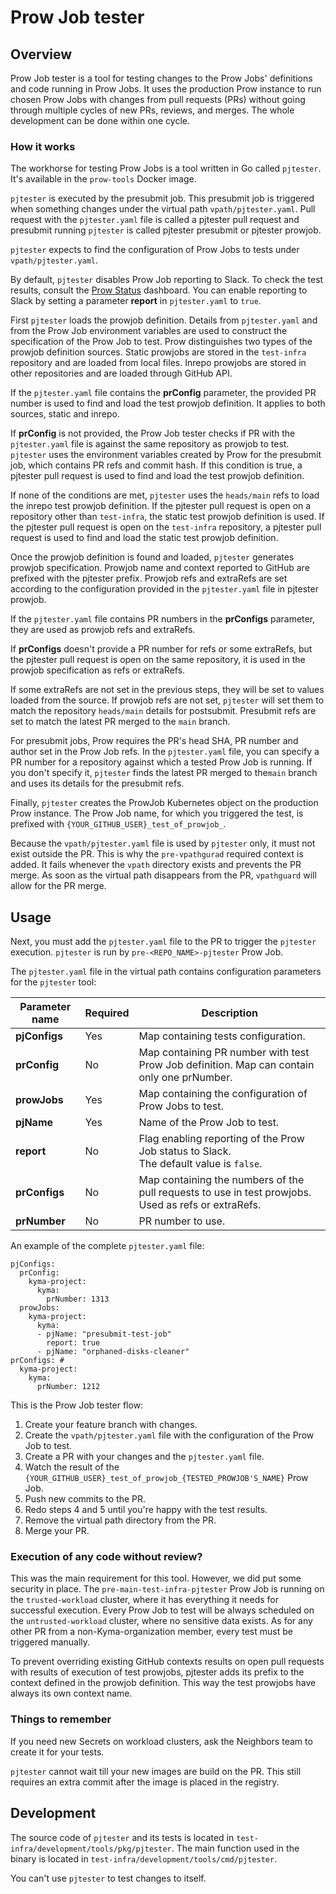 # Prow Job tester

## Overview

Prow Job tester is a tool for testing changes to the Prow Jobs' definitions and code running in Prow Jobs. It uses the production Prow instance to run chosen Prow Jobs with changes from pull requests (PRs) without going through multiple cycles of new PRs, reviews, and merges. The whole development can be done within one cycle.

### How it works

The workhorse for testing Prow Jobs is a tool written in Go called `pjtester`. It's available in the `prow-tools` Docker image.

`pjtester` is executed by the presubmit job. This presubmit job is triggered when something changes under the virtual path `vpath/pjtester.yaml`. Pull request with the `pjtester.yaml` file is called a pjtester pull request and presubmit running `pjtester` is called pjtester presubmit or pjtester prowjob.

`pjtester` expects to find the configuration of Prow Jobs to tests under `vpath/pjtester.yaml`.

By default, `pjtester` disables Prow Job reporting to Slack. To check the test results, consult the [Prow Status](https://status.build.kyma-project.io/) dashboard. You can enable reporting to Slack by setting a parameter **report** in `pjtester.yaml` to `true`.

First `pjtester` loads the prowjob definition. Details from `pjtester.yaml` and from the Prow Job environment variables are used to construct the specification of the Prow Job to test. Prow distinguishes two types of the prowjob definition sources. Static prowjobs are stored in the `test-infra` repository and are loaded from local files. Inrepo prowjobs are stored in other repositories and are loaded through GitHub API.

If the `pjtester.yaml` file contains the **prConfig** parameter, the provided PR number is used to find and load the test prowjob definition. It applies to both sources, static and inrepo.

If **prConfig** is not provided, the Prow Job tester checks if PR with the `pjtester.yaml` file is against the same repository as prowjob to test. `pjtester` uses the environment variables created by Prow for the presubmit job, which contains PR refs and commit hash. If this condition is true, a pjtester pull request is used to find and load the test prowjob definition.

If none of the conditions are met, `pjtester` uses the `heads/main` refs to load the inrepo test prowjob definition. If the pjtester pull request is open on a repository other than `test-infra`, the static test prowjob definition is used. If the pjtester pull request is open on the `test-infra` repository, a pjtester pull request is used to find and load the static test prowjob definition.

Once the prowjob definition is found and loaded, `pjtester` generates prowjob specification. Prowjob name and context reported to GitHub are prefixed with the pjtester prefix. Prowjob refs and extraRefs are set according to the configuration provided in the `pjtester.yaml` file in pjtester prowjob.

If the `pjtester.yaml` file contains PR numbers in the **prConfigs** parameter, they are used as prowjob refs and extraRefs.

If **prConfigs** doesn't provide a PR number for refs or some extraRefs, but the pjtester pull request is open on the same repository, it is used in the prowjob specification as refs or extraRefs.

If some extraRefs are not set in the previous steps, they will be set to values loaded from the source. If prowjob refs are not set, `pjtester` will set them to match the repository `heads/main` details for postsubmit. Presubmit refs are set to match the latest PR merged to the `main` branch.

For presubmit jobs, Prow requires the PR's head SHA, PR number and author set in the Prow Job refs. In the `pjtester.yaml` file, you can specify a PR number for a repository against which a tested Prow Job is running. If you don't specify it, `pjtester` finds the latest PR merged to the`main` branch and uses its details for the presubmit refs.

Finally, `pjtester` creates the ProwJob Kubernetes object on the production Prow instance. The Prow Job name, for which you triggered the test, is prefixed with `{YOUR_GITHUB_USER}_test_of_prowjob_`.

Because the `vpath/pjtester.yaml` file is used by `pjtester` only, it must not exist outside the PR. This is why the `pre-vpathgurad` required context is added. It fails whenever the `vpath` directory exists and prevents the PR merge. As soon as the virtual path disappears from the PR, `vpathguard` will allow for the PR merge.


## Usage

Next, you must add the `pjtester.yaml` file to the PR to trigger the `pjtester` execution. `pjtester` is run by `pre-<REPO_NAME>-pjtester` Prow Job.

The `pjtester.yaml` file in the virtual path contains configuration parameters for the `pjtester` tool:

| Parameter name | Required | Description                                                                                             |
|----------------|----------|---------------------------------------------------------------------------------------------------------|
| **pjConfigs**  | Yes      | Map containing tests configuration.                                                                     | Yes |
| **prConfig**   | No       | Map containing PR number with test Prow Job definition. Map can contain only one prNumber.              | Yes |
| **prowJobs**   | Yes      | Map containing the configuration of Prow Jobs to test.                                                  | Yes |
| **pjName**     | Yes      | Name of the Prow Job to test.                                                                           | Yes |
| **report**     | No       | Flag enabling reporting of the Prow Job status to Slack. <br> The default value is `false`.             | No |
| **prConfigs**  | No       | Map containing the numbers of the pull requests to use in test prowjobs. <br> Used as refs or extraRefs. | No |
| **prNumber**   | No       | PR number to use.                                                                                    | No |

An example of the complete `pjtester.yaml` file:

```
pjConfigs:
  prConfig:
    kyma-project:
      kyma:
        prNumber: 1313
  prowJobs:
    kyma-project:
      kyma:
      - pjName: "presubmit-test-job"
        report: true
      - pjName: "orphaned-disks-cleaner"
prConfigs: #
  kyma-project:
    kyma:
      prNumber: 1212
```

This is the Prow Job tester flow:

1. Create your feature branch with changes.
2. Create the `vpath/pjtester.yaml` file with the configuration of the Prow Job to test.
3. Create a PR with your changes and the `pjtester.yaml` file.
4. Watch the result of the `{YOUR_GITHUB_USER}_test_of_prowjob_{TESTED_PROWJOB'S_NAME}` Prow Job.
5. Push new commits to the PR.
6. Redo steps 4 and 5 until you're happy with the test results.
7. Remove the virtual path directory from the PR.
8. Merge your PR.

### Execution of any code without review?

This was the main requirement for this tool. However, we did put some security in place. The `pre-main-test-infra-pjtester` Prow Job is running on the `trusted-workload` cluster, where it has everything it needs for successful execution. Every Prow Job to test will be always scheduled on the `untrusted-workload` cluster, where no sensitive data exists. As for any other PR from a non-Kyma-organization member, every test must be triggered manually.

To prevent overriding existing GitHub contexts results on open pull requests with results of execution of test prowjobs, pjtester adds its prefix to the context defined in the prowjob definition. This way the test prowjobs have always its own context name.

### Things to remember

If you need new Secrets on workload clusters, ask the Neighbors team to create it for your tests.

`pjtester` cannot wait till your new images are build on the PR. This still requires an extra commit after the image is placed in the registry.

## Development

The source code of `pjtester` and its tests is located in `test-infra/development/tools/pkg/pjtester`.
The main function used in the binary is located in `test-infra/development/tools/cmd/pjtester`.

You can't use `pjtester` to test changes to itself.
